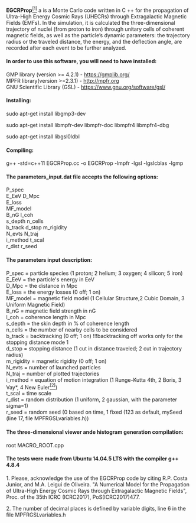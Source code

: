 **EGCRProp**<a name="cite_ref-1"></a>[<sup>[1]</sup>](#cite_note-1) a is a Monte Carlo code written in C ++ for the propagation of Ultra-High Energy
Cosmic Rays (UHECRs) through Extragalactic Magnetic Fields (EMFs). In the simulation, it is
calculated the three-dimensional trajectory of nuclei (from proton to iron) through unitary cells of
coherent magnetic fields, as well as the particle’s dynamic parameters: the trajectory radius or the
traveled distance, the energy, and the deflection angle, are recorded after each event to be further
analyzed.

#### In order to use this software, you will need to have installed:

GMP library (version >= 4.2.1) - https://gmplib.org/ <br>
MPFR library(version >=2.3.1) - http://mpfr.org <br>
GNU Scientific Library (GSL) - https://www.gnu.org/software/gsl/ <br>

#### Installing:

sudo apt-get install libgmp3-dev <br>

sudo apt-get install libmpfr-dev libmpfr-doc libmpfr4 libmpfr4-dbg <br>

sudo apt-get install libgsl0ldbl <br>

#### Compiling:

g++ -std=c++11 EGCRProp.cc -o EGCRProp -lmpfr -lgsl -lgslcblas -lgmp <br>

#### The parameters_input.dat file accepts the following options:

P_spec <br>
E_EeV 				D_Mpc <br>
E_loss <br>
MF_model <br>
B_nG 				l_coh <br>
s_depth				n_cells <br>
b_track				d_stop			m_rigidity <br>
N_evts				N_traj <br>
i_method 			t_scal <br>
r_dist				r_seed <br>

#### The parameters input description:

P_spec 				= particle species (1 proton; 2 helium; 3 oxygen; 4 silicon; 5 iron) <br>
E_EeV 				= the particle's energy in EeV <br>
D_Mpc 				= the distance in Mpc <br>
E_loss				= the energy losses (0 off; 1 on) <br>
MF_model 			= magnetic field model (1 Cellular Structure,2 Cubic Domain, 3 Uniform Magnetic Field) <br>
B_nG				= magnetic field strength in nG <br>
l_coh 				= coherence length in Mpc <br>
s_depth 			= the skin depth in % of coherence length <br>
n_cells  			= the number of nearby cells to be considered <br>
b_track 			= backtracking (0 off; 1 on) !!!backtracking off works only for the stopping distance mode 1 <br>
d_stop 				= stopping distance (1 cut in distance traveled; 2 cut in trajectory radius) <br>
m_rigidity 			= magnetic rigidity (0 off; 1 on) <br>
N_evts 				= number of launched particles <br>
N_traj 				= number of plotted trajectories <br> 
i_method 			= equation of motion integration (1 Runge-Kutta 4th, 2 Boris, 3 Vay*, 4 New Euler<a name="cite_ref-2"></a>[<sup>[2]</sup>](#cite_note-2)) <br>
t_scal 				= time scale <br>
r_dist				= random distribution (1 uniform, 2 gaussian, with the parameter sigma=1) <br>
r_seed 				= random seed (0 based on time, 1 fixed (123 as default, mySeed (line 17, file MPFRGSLvariables.h)) <br>

#### The three-dimensional viewer ande histogram generation compilation:

root MACRO_ROOT.cpp <br>
		  
#### The tests were made from Ubuntu 14.04.5 LTS with the compiler g++ 4.8.4 

<a name="cite_note-1"></a>1. [](#cite_ref-1)Please, acknowledge the use of the EGCRProp code by citing R.P. Costa Junior, and M.A. Leigui de Oliveira. "A Numerical Model for the Propagation of Ultra-High Energy Cosmic Rays through Extragalactic Magnetic Fields", Proc. of the 35th ICRC (ICRC2017), PoS(ICRC2017)477.

<a name="cite_note-2"></a>2. [](#cite_ref-2)The number of decimal places is defined by variable digits, line 6 in the file MPFRGSLvariables.h <br>

